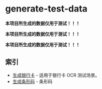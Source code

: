 # generate-test-data

**本项目所生成的数据仅用于测试！！！**

**本项目所生成的数据仅用于测试！！！**

**本项目所生成的数据仅用于测试！！！**

## 索引

- [生成银行卡](https://caijf.github.io/generate-test-data/index.html#/bank-card) - 适用于银行卡 OCR 测试场景。
- [生成条形码](https://caijf.github.io/generate-test-data/index.html#/bar-code) - 条形码
